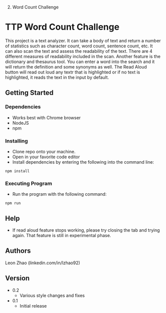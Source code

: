 2. Word Count Challenge
# TTP Word Count Challenge

This project is a text analyzer. It can take a body of text and return a number of statistics such as character count, word count, sentence count, etc. It can also scan the text and assess the readability of the text. There are 4 different measures of readability included in the scan. Another feature is the dictionary and thesaurus tool. You can enter a word into the search and it will return the definition and some synonyms as well. The Read Aloud button will read out loud any textr that is highlighted or if no text is highlighted, it reads the text in the input by default.

## Getting Started

### Dependencies

* Works best with Chrome browser
* NodeJS
* npm

### Installing

* Clone repo onto your machine.
* Open in your favorite code editor
* Install dependencies by entering the following into the command line:
```
npm install
```

### Executing Program

* Run the program with the following command:
```
npm run
```

## Help

* If read aloud feature stops working, please try closing the tab and trying again. That feature is still in experimental phase.

## Authors

Leon Zhao
(linkedin.com/in/lzhao92)

## Version

* 0.2
    * Various style changes and fixes
* 0.1 
    * Initial release
